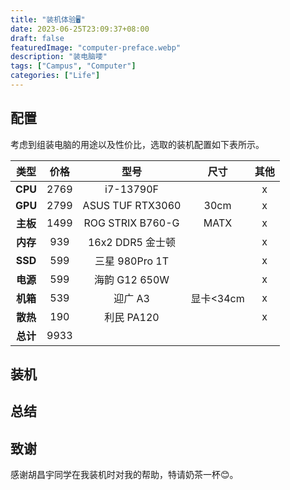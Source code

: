 ```yaml
---
title: "装机体验🖥️"
date: 2023-06-25T23:09:37+08:00
draft: false
featuredImage: "computer-preface.webp"
description: "装电脑喽"
tags: ["Campus", "Computer"]
categories: ["Life"]
---
```


## 配置

考虑到组装电脑的用途以及性价比，选取的装机配置如下表所示。

| **类型**  | **价格** | **型号**           | **尺寸**  | **其他** |
|:-------:|:------:|:----------------:|:-------:|:------:|
| **CPU** | 2769   | i7-13790F        |         | x      |
| **GPU** | 2799   | ASUS TUF RTX3060 | 30cm    | x      |
| **主板**  | 1499   | ROG STRIX B760-G | MATX    | x      |
| **内存**  | 939    | 16x2 DDR5 金士顿    |         | x      |
| **SSD** | 599    | 三星 980Pro 1T     |         | x      |
| **电源**  | 599    | 海韵 G12 650W      |         | x      |
| **机箱**  | 539    | 迎广 A3            | 显卡<34cm | x      |
| **散热**  | 190    | 利民 PA120         |         | x      |
| **总计**  | 9933   |

## 装机

## 总结


## 致谢

感谢胡昌宇同学在我装机时对我的帮助，特请奶茶一杯😊。

